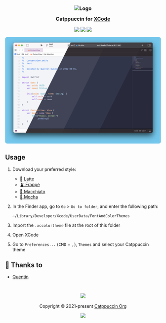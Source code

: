 <h3 align="center">
	<img src="https://raw.githubusercontent.com/catppuccin/catppuccin/main/assets/logos/exports/1544x1544_circle.png" width="100" alt="Logo"/><br/>
	<img src="https://raw.githubusercontent.com/catppuccin/catppuccin/main/assets/misc/transparent.png" height="30" width="0px"/>
	Catppuccin for <a href="https://developer.apple.com/xcode">XCode</a>
	<img src="https://raw.githubusercontent.com/catppuccin/catppuccin/main/assets/misc/transparent.png" height="30" width="0px"/>
</h3>

<p align="center">
	<a href="https://github.com/catppuccin/xcode/stargazers"><img src="https://img.shields.io/github/stars/catppuccin/xcode?colorA=363a4f&colorB=b7bdf8&style=for-the-badge"></a>
	<a href="https://github.com/catppuccin/xcode/issues"><img src="https://img.shields.io/github/issues/catppuccin/xcode?colorA=363a4f&colorB=f5a97f&style=for-the-badge"></a>
	<a href="https://github.com/catppuccin/xcode/contributors"><img src="https://img.shields.io/github/contributors/catppuccin/xcode?colorA=363a4f&colorB=a6da95&style=for-the-badge"></a>
</p>

<p align="center">
	<img src="https://raw.githubusercontent.com/catppuccin/xcode/main/assets/misc/xcode.png"/>
</p>

## Usage

1. Download your preferred style:
    - [🌻 Latte](https://raw.githubusercontent.com/catppuccin/xcode/main/dist/Catppuccin%20Latte.xccolortheme)
    - [🪴 Frappé](https://raw.githubusercontent.com/catppuccin/xcode/main/dist/Catppuccin%20Frappé.xccolortheme)
    - [🌺 Macchiato](https://raw.githubusercontent.com/catppuccin/xcode/main/dist/Catppuccin%20Macchiato.xccolortheme)
    - [🌿 Mocha](https://raw.githubusercontent.com/catppuccin/xcode/main/dist/Catppuccin%20Mocha.xccolortheme)
	
2. In the Finder app, go to `Go` > `Go to folder`, and enter the following path:
    ```
    ~/Library/Developer/Xcode/UserData/FontAndColorThemes
    ```

3. Import the `.xccolortheme` file at the root of this folder
4. Open XCode
5. Go to `Preferences...` (<kbd>CMD</kbd> + <kbd>,</kbd>), `Themes` and select your Catppuccin theme

## 💝 Thanks to

- [Quentin](https://github.com/quentinguidee)

&nbsp;

<p align="center">
	<img src="https://raw.githubusercontent.com/catppuccin/catppuccin/main/assets/footers/gray0_ctp_on_line.svg?sanitize=true" />
</p>

<p align="center">
	Copyright &copy; 2021-present <a href="https://github.com/catppuccin" target="_blank">Catppuccin Org</a>
</p>

<p align="center">
	<a href="https://github.com/catppuccin/catppuccin/blob/main/LICENSE"><img src="https://img.shields.io/static/v1.svg?style=for-the-badge&label=License&message=MIT&logoColor=d9e0ee&colorA=363a4f&colorB=b7bdf8"/></a>
</p>
